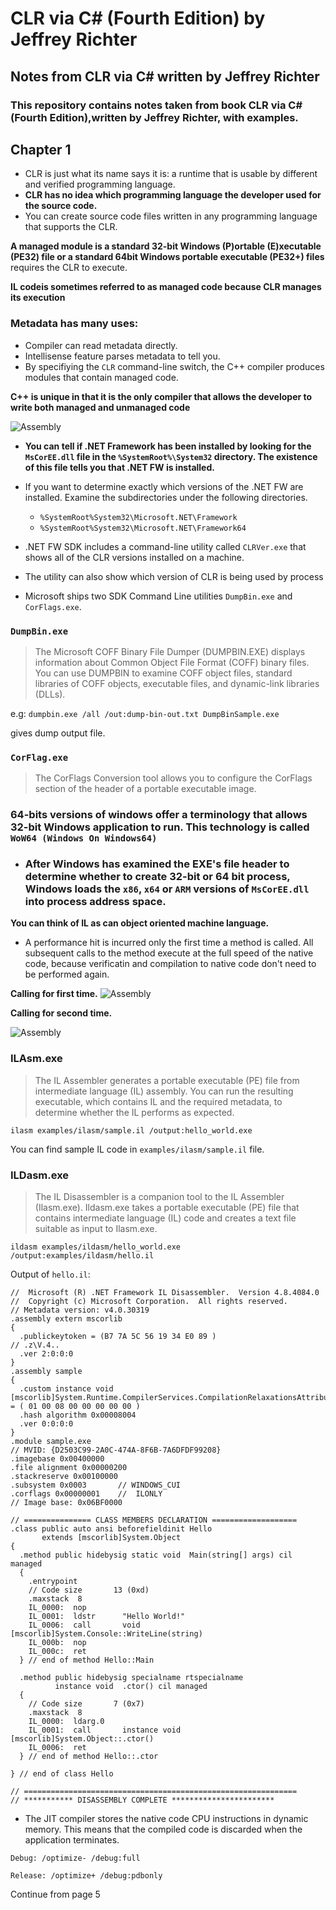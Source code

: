 # CLR via C# (Fourth Edition) by Jeffrey Richter
## Notes from CLR via C# written by Jeffrey Richter



### This repository contains notes taken from book CLR via C#(Fourth Edition),written by Jeffrey Richter, with examples.

## Chapter 1

- CLR is just what its name says it is: a runtime that is usable by different and verified programming language.
- **CLR has no idea which programming language the developer used for the source code.**
- You can create source code files written in any programming language that supports the CLR.

**A managed module is a standard 32-bit Windows (P)ortable (E)xecutable (PE32) file or a standard 64bit Windows portable executable (PE32+) files** requires the CLR to execute.

**IL codeis sometimes referred to as managed code because CLR manages its execution**

### Metadata has many uses:
- Compiler can read metadata directly.
- Intellisense feature parses metadata to tell you.
- By specifiying the `CLR` command-line switch, the C++ compiler produces modules that contain managed code.

**C++ is unique in that it is the only compiler that allows the developer to write both managed and unmanaged code**

![Assembly](./images/assembly.jpeg)

- **You can tell if .NET Framework has been installed by looking for the `MsCorEE.dll` file in the `%SystemRoot%\System32` directory. The existence of this file tells you that .NET FW is installed.** 

- If you want to determine exactly which versions of the .NET FW are installed. Examine the subdirectories under the following directories.
    - `%SystemRoot%System32\Microsoft.NET\Framework`
    - `%SystemRoot%System32\Microsoft.NET\Framework64`


- .NET FW SDK includes a command-line utility called `CLRVer.exe` that shows all of the CLR versions installed on a machine.
- The utility can also show which version of CLR is being used by process

- Microsoft ships two SDK Command Line utilities `DumpBin.exe` and `CorFlags.exe`.

### `DumpBin.exe`
> The Microsoft COFF Binary File Dumper (DUMPBIN.EXE) displays information about Common Object File Format (COFF) binary files. You can use DUMPBIN to examine COFF object files, standard libraries of COFF objects, executable files, and dynamic-link libraries (DLLs).

e.g: `dumpbin.exe /all /out:dump-bin-out.txt DumpBinSample.exe`

gives dump output file.

### `CorFlag.exe`
> The CorFlags Conversion tool allows you to configure the CorFlags section of the header of a portable executable image.

### 64-bits versions of windows offer a terminology that allows 32-bit Windows application to run. This technology is called `WoW64 (Windows On Windows64)`

- ### After Windows has examined the EXE's file header to determine whether to create 32-bit or 64 bit process, Windows loads the `x86`, `x64` or `ARM` versions of `MsCorEE.dll` into process address space.

**You can think of IL as can object oriented machine language.**

- A performance hit is incurred only the first time a method is called. All subsequent calls to the method execute at the full speed of the native code, because verificatin and compilation to native code don't need to be performed again.

**Calling for first time.**
![Assembly](./images/calling-for-first-time.jpeg)

**Calling for second time.**

![Assembly](./images/calling-for-second-time.jpeg)

### ILAsm.exe

> The IL Assembler generates a portable executable (PE) file from intermediate language (IL) assembly. You can run the resulting executable, which contains IL and the required metadata, to determine whether the IL performs as expected.


`ilasm examples/ilasm/sample.il /output:hello_world.exe`

You can find sample IL code in `examples/ilasm/sample.il` file.

### ILDasm.exe

> The IL Disassembler is a companion tool to the IL Assembler (Ilasm.exe). Ildasm.exe takes a portable executable (PE) file that contains intermediate language (IL) code and creates a text file suitable as input to Ilasm.exe.

`ildasm examples/ildasm/hello_world.exe /output:examples/ildasm/hello.il`

Output of `hello.il`:

```
//  Microsoft (R) .NET Framework IL Disassembler.  Version 4.8.4084.0
//  Copyright (c) Microsoft Corporation.  All rights reserved.
// Metadata version: v4.0.30319
.assembly extern mscorlib
{
  .publickeytoken = (B7 7A 5C 56 19 34 E0 89 )                         // .z\V.4..
  .ver 2:0:0:0
}
.assembly sample
{
  .custom instance void [mscorlib]System.Runtime.CompilerServices.CompilationRelaxationsAttribute::.ctor(int32) = ( 01 00 08 00 00 00 00 00 ) 
  .hash algorithm 0x00008004
  .ver 0:0:0:0
}
.module sample.exe
// MVID: {D2503C99-2A0C-474A-8F6B-7A6DFDF99208}
.imagebase 0x00400000
.file alignment 0x00000200
.stackreserve 0x00100000
.subsystem 0x0003       // WINDOWS_CUI
.corflags 0x00000001    //  ILONLY
// Image base: 0x06BF0000

// =============== CLASS MEMBERS DECLARATION ===================
.class public auto ansi beforefieldinit Hello
       extends [mscorlib]System.Object
{
  .method public hidebysig static void  Main(string[] args) cil managed
  {
    .entrypoint
    // Code size       13 (0xd)
    .maxstack  8
    IL_0000:  nop
    IL_0001:  ldstr      "Hello World!"
    IL_0006:  call       void [mscorlib]System.Console::WriteLine(string)
    IL_000b:  nop
    IL_000c:  ret
  } // end of method Hello::Main

  .method public hidebysig specialname rtspecialname 
          instance void  .ctor() cil managed
  {
    // Code size       7 (0x7)
    .maxstack  8
    IL_0000:  ldarg.0
    IL_0001:  call       instance void [mscorlib]System.Object::.ctor()
    IL_0006:  ret
  } // end of method Hello::.ctor

} // end of class Hello

// =============================================================
// *********** DISASSEMBLY COMPLETE ***********************
```

- The JIT compiler stores the native code CPU instructions in dynamic memory. This means that the compiled code is discarded when the application terminates.

`Debug: /optimize- /debug:full`

`Release: /optimize+ /debug:pdbonly`

Continue from page 5
